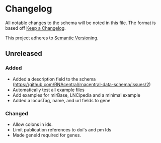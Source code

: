 # Changelog

All notable changes to the schema will be noted in this file. The format is
based off [Keep a Changelog](http://keepachangelog.com/en/1.0.0/).

This project adheres to [Semantic Versioning](http://semver.org/spec/v2.0.0.html).


## Unreleased

### Added
- Added a description field to the schema
  (https://github.com/RNAcentral/rnacentral-data-schema/issues/2)
- Automatically test all example files
- Add examples for mirBase, LNCipedia and a minimal example
- Added a locusTag, name, and url fields to gene

### Changed
- Allow colons in ids.
- Limit publication references to doi's and pm Ids
- Made geneId required for genes.
